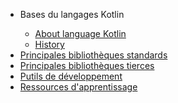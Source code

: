 

		

<nav>
	<ul>
		<li> Bases du langages Kotlin</li>
			<ul>
				<li><a href="#" >About language Kotlin</a></li>
				<li><a href="langage_Kotlin/History">History</a></li>
			</ul>
		<li><a href="#">Principales bibliothèques standards</a></li>
		<li><a href="#">Principales bibliothèques tierces</a></li>
		<li><a href="#">Putils de développement</a></li>
		<li><a href="#">Ressources d'apprentissage</a></li>
	</ul>
</nav>


